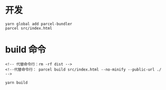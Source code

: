 # 开发

```
yarn global add parcel-bundler
parcel src/index.html
```

# build 命令

``` 
<!-- 代替命令行：rm -rf dist -->
<!--代替命令行： parcel build src/index.html --no-minify --public-url ./ -->

yarn build  
```
